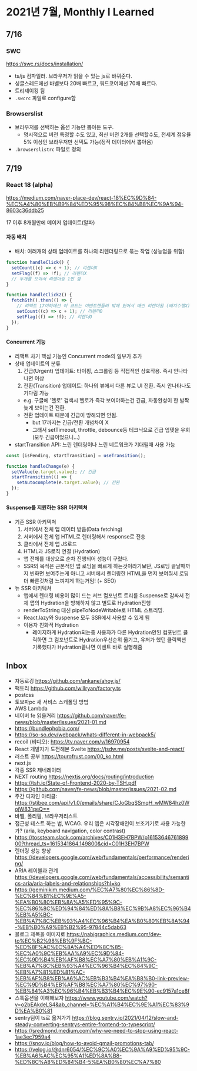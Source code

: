 # 2021년 7월, Monthly I Learned

## 7/16

### SWC

https://swc.rs/docs/installation/

- ts/js 컴파일러. 브라우저가 읽을 수 있는 js로 바꿔준다.
- 싱글스레드에선 바벨보다 20배 빠르고, 쿼드코어에선 70배 빠르다.
- 트리셰이킹 됨
- `.swcrc` 파일로 configure함

### Browserslist

- 브라우저를 선택하는 옵션 기능만 뽑아둔 도구.
  - 명시적으로 버전 특정할 수도 있고, 최신 버전 2개를 선택할수도, 전세계 점유율 5% 이상인 브라우저만 선택도 가능(정적 데이터에서 뽑아옴)
- `.browserslistrc` 파일로 정의

## 7/19

### React 18 (alpha)

https://medium.com/naver-place-dev/react-18%EC%9D%84-%EC%A4%80%EB%B9%84%ED%95%98%EC%84%B8%EC%9A%94-8603c36ddb25

17 이후 8개월만에 메이저 업데이트(알파)

#### 자동 배치

- 배치: 여러개의 상태 업데이트를 하나의 리렌더링으로 묶는 작업 (성능업을 위함)

```js
function handleClick() {
  setCount((c) => c + 1); // 리렌더X
  setFlag((f) => !f); // 리렌더X
  // 두개를 모아서 리렌더링 1번 함
}

function handleClick2() {
  fetchSth().then(() => {
    // 리액트 17이하에선 이 코드는 이벤트핸들러 밖에 있어서 매번 리렌더됨 (배치수행X) but 18부터는 자동배치 해줌. 다만 ReactDOM.render대신 ReactDOM.createRoot함수 써야함
    setCount((c) => c + 1); // 리렌더O
    setFlag((f) => !f); // 리렌더O
  });
}
```

#### Concurrent 기능

- 리액트 차기 핵심 기능인 Concurrent mode의 일부가 추가
- 상태 업데이트의 분류
  1. 긴급(Urgent) 업데이트: 타이핑, 스크롤링 등 직접적인 상호작용. 즉시 안나타나면 이상
  2. 전환(Transition) 업데이트: 하나의 뷰에서 다른 뷰로 UI 전환. 즉시 안나타나도 기다림 가능
  - e.g. 구글에 '헬로' 검색시 헬로가 즉각 보여야하는건 긴급, 자동완성이 한 발짝 늦게 보이는건 전환.
  - 전환 업데이트 때문에 긴급이 방해되면 안됨.
    - but 17까지는 긴급/전환 개념차이 X
    - 그래서 setTimeout, throttle, debounce등 테크닉으로 긴급 업뎃을 우회(모두 긴급이었으니...)
- startTransition API: 느린 렌더링이나 느린 네트워크가 기대될때 사용 가능

```js
const [isPending, startTransition] = useTransition();

function handleChange(e) {
  setValue(e.target.value); // 긴급
  startTransition(() => {
    setAutocomplete(e.target.value); // 전환
  });
}
```

#### Suspense를 지원하는 SSR 아키텍쳐

- 기존 SSR 아키텍쳐
  1. 서버에서 전체 앱 데이터 받음(Data fetching)
  2. 서버에서 전체 앱 HTML로 렌더링해서 response로 전송
  3. 클라에서 전체 앱 JS로드
  4. HTML과 JS로직 연결 (Hydration)
  - 앱 전체를 대상으로 순차 진행되어 성능이 구렸다.
  - SSR의 목적은 근본적인 앱 로딩을 빠르게 하는것이라기보단, JS로딩 끝날때까지 빈화면 보여주는게 아니고 서버에서 렌더링한 HTML을 먼저 보여줘서 로딩 더 빠른것처럼 느껴지게 하는거임! (+ SEO)
- 뉴 SSR 아키텍쳐
  - 앱에서 렌더링 비용이 많이 드는 서브 컴포넌트 트리를 Suspense로 감싸서 전체 앱의 Hydration을 방해하지 않고 별도로 Hydration진행
  - renderToString 대신 pipeToNodeWritable로 HTML 스트리밍.
  - React.lazy와 Suspense 모두 SSR에서 사용할 수 있게 됨
  - 이용자 친화적 Hydration
    - 레이지하게 Hydration되는중 사용자가 다른 Hydration안된 컴포넌트 클릭하면 그 컴포넌트로 Hydration우선순위 옮기고, 유저가 했던 클릭액션 기록했다가 Hydration끝나면 이벤트 바로 실행해줌

## Inbox

- 자동로깅 https://github.com/ankane/ahoy.js/
- 팩토리 https://github.com/willryan/factory.ts
- postcss
- 토보파pc 새 서비스 스캐폴딩 방법
- AWS Lambda
- 네이버 fe 읽을거리 https://github.com/naver/fe-news/blob/master/issues/2021-01.md
- https://bundlephobia.com/
- https://so-so.dev/webpack/whats-different-in-webpack5/
- recoil (비디오): https://tv.naver.com/v/16970954
- React 개발자가 도전해본 Svelte https://jsdw.me/posts/svelte-and-react/
- 러스트 공부 https://tourofrust.com/00_ko.html
- next.js
- 각종 SSR 제네레이터
- NEXT routing https://nextjs.org/docs/routing/introduction
- https://tsh.io/State-of-Frontend-2020-by-TSH.pdf
- https://github.com/naver/fe-news/blob/master/issues/2021-02.md
- 주간 디자인 아티클: https://stibee.com/api/v1.0/emails/share/CJoGbqSSmqH_wMW84hz0WojW831qeQ==
- 바벨, 폴리필, 브라우저리스트
- 접근성 테스트 하는 법, WCAG. 우리 앱은 시각장애인이 보조기기로 사용 가능한가? (aria, keyboard navigation, color contrast)
- https://tossteam.slack.com/archives/C01H3EH7BPW/p1615364676189900?thread_ts=1615341864.149800&cid=C01H3EH7BPW
- 렌더링 성능 향상 https://developers.google.com/web/fundamentals/performance/rendering/
- ARIA 레이블과 관계 https://developers.google.com/web/fundamentals/accessibility/semantics-aria/aria-labels-and-relationships?hl=ko
- https://geminikim.medium.com/%EC%A7%80%EC%86%8D-%EC%84%B1%EC%9E%A5-%EA%B0%80%EB%8A%A5%ED%95%9C-%EC%86%8C%ED%94%84%ED%8A%B8%EC%9B%A8%EC%96%B4%EB%A5%BC-%EB%A7%8C%EB%93%A4%EC%96%B4%EA%B0%80%EB%8A%94-%EB%B0%A9%EB%B2%95-97844c5dab63
- 블로그 제목을 이미지로 https://nabigraphics.medium.com/dev-to%EC%B2%98%EB%9F%BC-%ED%8F%AC%EC%8A%A4%ED%8C%85-%EC%A0%9C%EB%AA%A9%EC%9D%84-%EC%9D%B4%EB%AF%B8%EC%A7%80%EB%A1%9C-%EB%A7%8C%EB%93%A4%EC%96%B4%EC%84%9C-%EB%A7%81%ED%81%AC-%EB%AF%B8%EB%A6%AC%EB%B3%B4%EA%B8%B0-link-preview-%EC%9D%B4%EB%AF%B8%EC%A7%80%EC%97%90-%EB%84%A3%EC%96%B4%EB%B3%B4%EC%9E%90-ec9157a1ce8f
- 스톡옵션을 이해해보자 https://www.youtube.com/watch?v=o2bEAkdeLS4&ab_channel=%EC%A1%B4%EC%9E%A1%EC%83%9D%EA%B0%81
- sentry팀이 ts로 옮겨가기 https://blog.sentry.io/2021/04/12/slow-and-steady-converting-sentrys-entire-frontend-to-typescript/
- https://sredmond.medium.com/why-we-need-to-stop-using-react-1ae3ec7959a4
- https://snov.io/blog/how-to-avoid-gmail-promotions-tab/
- https://velog.io/@dnr6054/%EC%9C%A0%EC%9A%A9%ED%95%9C-%EB%A6%AC%EC%95%A1%ED%8A%B8-%ED%8C%A8%ED%84%B4-5%EA%B0%80%EC%A7%80
